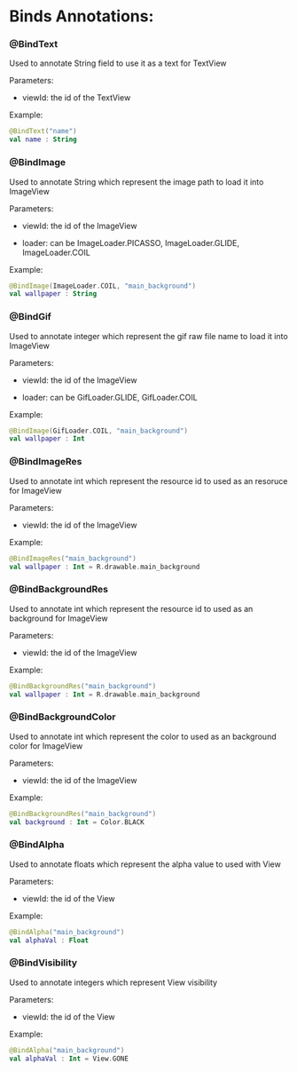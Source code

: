 # Binds Annotations:

### @BindText
Used to annotate String field to use it as a text for TextView

Parameters:

- viewId: the id of the TextView

Example:

```kotlin
@BindText("name")
val name : String
```

### @BindImage
Used to annotate String which represent the image path to load it into ImageView

Parameters:

- viewId: the id of the ImageView

- loader: can be ImageLoader.PICASSO, ImageLoader.GLIDE, ImageLoader.COIL

Example:

```kotlin
@BindImage(ImageLoader.COIL, "main_background")
val wallpaper : String
```

### @BindGif
Used to annotate integer which represent the gif raw file name to load it into ImageView

Parameters:

- viewId: the id of the ImageView

- loader: can be GifLoader.GLIDE, GifLoader.COIL

Example:

```kotlin
@BindImage(GifLoader.COIL, "main_background")
val wallpaper : Int
```

### @BindImageRes
Used to annotate int which represent the resource id to used as an resoruce for ImageView

Parameters:

- viewId: the id of the ImageView

Example:
```kotlin
@BindImageRes("main_background")
val wallpaper : Int = R.drawable.main_background
```


### @BindBackgroundRes

Used to annotate int which represent the resource id to used as an background for ImageView

Parameters:

- viewId: the id of the ImageView

Example:
```kotlin
@BindBackgroundRes("main_background")
val wallpaper : Int = R.drawable.main_background
```

### @BindBackgroundColor

Used to annotate int which represent the color to used as an background color for ImageView

Parameters:
- viewId: the id of the ImageView

Example:
```kotlin
@BindBackgroundRes("main_background")
val background : Int = Color.BLACK
```


### @BindAlpha

Used to annotate floats which represent the alpha value to used with View

Parameters:

- viewId: the id of the View

Example:

```kotlin
@BindAlpha("main_background")
val alphaVal : Float
```

### @BindVisibility

Used to annotate integers which represent View visibility

Parameters:

- viewId: the id of the View

Example:
```kotlin
@BindAlpha("main_background")
val alphaVal : Int = View.GONE
```